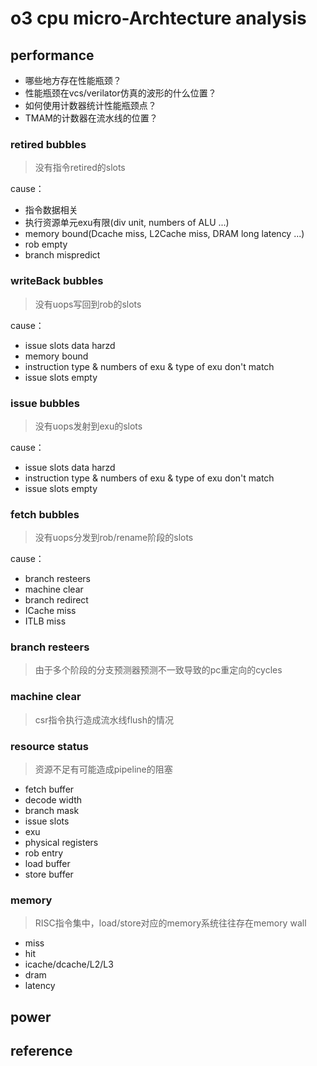 # o3 cpu micro-Archtecture analysis


## performance

- 哪些地方存在性能瓶颈？
- 性能瓶颈在vcs/verilator仿真的波形的什么位置？
- 如何使用计数器统计性能瓶颈点？
- TMAM的计数器在流水线的位置？


### retired bubbles  

> 没有指令retired的slots

cause：

- 指令数据相关
- 执行资源单元exu有限(div unit, numbers of ALU ...)
- memory bound(Dcache miss, L2Cache miss, DRAM long latency ...)
- rob empty
- branch mispredict


### writeBack bubbles  

> 没有uops写回到rob的slots

cause：

- issue slots data harzd
- memory bound
- instruction type & numbers of exu & type of exu don't match
- issue slots empty


### issue bubbles  

> 没有uops发射到exu的slots

cause：

- issue slots data harzd
- instruction type & numbers of exu & type of exu don't match
- issue slots empty


### fetch bubbles   

> 没有uops分发到rob/rename阶段的slots

cause：

- branch resteers
- machine clear
- branch redirect  
- ICache miss
- ITLB miss


### branch resteers   

> 由于多个阶段的分支预测器预测不一致导致的pc重定向的cycles


### machine clear   

> csr指令执行造成流水线flush的情况


### resource status  

> 资源不足有可能造成pipeline的阻塞

 - fetch buffer  
 - decode width  
 - branch mask  
 - issue slots  
 - exu  
 - physical registers  
 - rob entry  
 - load buffer  
 - store buffer  


### memory  

> RISC指令集中，load/store对应的memory系统往往存在memory wall

 - miss  
 - hit  
 - icache/dcache/L2/L3 
 - dram  
 - latency


## power


## reference


